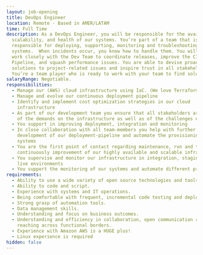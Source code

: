 ```yaml
---
layout: job-opening
title: DevOps Engineer
location: Remote - Based in AMER/LATAM
time: Full Time
description: As a DevOps Engineer, you will be responsible for the availability,
  scalability, and health of our systems. You’re part of a team that is
  responsible for deploying, supporting, monitoring and troubleshooting our
  systems.  When incidents occur, you know how to handle them. You will also
  work closely with the Dev Team to coordinate releases, improve the CI/CD
  Pipeline, and squash performance issues. You are able to devise proactive
  solutions to project-related issues and inspire trust in all stakeholders.
  You’re a team player who is ready to work with your team to find solutions.
salaryRange: Negotiable.
responsibilities:
  - Manage our (AWS) cloud infrastructure using IaC. (We love Terraform)
  - Manage and evolve our continuous deployment pipeline
  - Identify and implement cost optimization strategies in our cloud
    infrastructure
  - As part of our development team you ensure that all stakeholders are aware
    of the demands on the infrastructure as well as of the challenges entailed
  - You support in improving deployment, integration and monitoring
  - In close collaboration with all team-members you help with further
    development of our deployment-pipeline and automate the provisioning of our
    systems
  - You are the first point of contact regarding maintenance, run and the
    continuously improvement of our highly available and scalable infrastructure
  - You supervise and monitor our infrastructure in integration, staging and
    live environments
  - You support the monitoring of our systems and automate different processes
requirements:
  - Ability to use a wide variety of open source technologies and tools.
  - Ability to code and script.
  - Experience with systems and IT operations.
  - Being comfortable with frequent, incremental code testing and deployment.
  - Strong grasp of automation tools.
  - Data management skills.
  - Understanding and focus on business outcomes.
  - Understanding and efficiency in collaboration, open communication and
    reaching across functional borders.
  - Experience with Amazon AWS is a HUGE plus!
  - Linux experience is required
hidden: false
---
```


